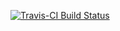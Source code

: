 
[![Travis-CI Build Status](https://travis-ci.org/bheavner/tmvariants.svg?branch=master)](https://travis-ci.org/bheavner/tmvariants)
